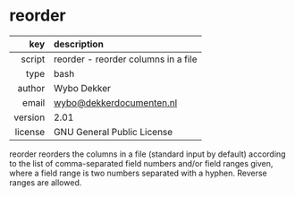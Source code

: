 # reorder
|     key | description
|     ---:|:---
|  script | reorder - reorder columns in a file
|    type | bash
|  author | Wybo Dekker
|   email | wybo@dekkerdocumenten.nl
| version | 2.01
| license | GNU General Public License

reorder reorders the columns in a file (standard input by default) according to
the list of comma-separated field numbers and/or field ranges given, where a
field range is two numbers separated with a hyphen. Reverse ranges are allowed.
